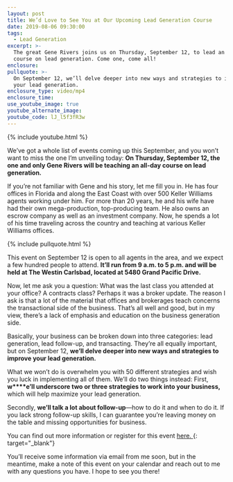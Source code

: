 ```yaml
---
layout: post
title: We’d Love to See You at Our Upcoming Lead Generation Course
date: 2019-08-06 09:30:00
tags:
  - Lead Generation
excerpt: >-
  The great Gene Rivers joins us on Thursday, September 12, to lead an all-day
  course on lead generation. Come one, come all!
enclosure:
pullquote: >-
  On September 12, we’ll delve deeper into new ways and strategies to improve
  your lead generation.
enclosure_type: video/mp4
enclosure_time:
use_youtube_image: true
youtube_alternate_image:
youtube_code: lJ_l5f3fR3w
---
```


{% include youtube.html %}

We’ve got a whole list of events coming up this September, and you won’t want to miss the one I’m unveiling today: **On Thursday, September 12, the one and only Gene Rivers will be teaching an all-day course on lead generation.&nbsp;**

If you’re not familiar with Gene and his story, let me fill you in. He has four offices in Florida and along the East Coast with over 500 Keller Williams agents working under him. For more than 20 years, he and his wife have had their own mega-production, top-producing team. He also owns an escrow company as well as an investment company. Now, he spends a lot of his time traveling across the country and teaching at various Keller Williams offices. &nbsp; &nbsp;

{% include pullquote.html %} &nbsp;

This event on September 12 is open to all agents in the area, and we expect a few hundred people to attend. **It’ll run from 9 a.m. to 5 p.m. and will be held at The Westin Carlsbad, located at 5480 Grand Pacific Drive.&nbsp;**

Now, let me ask you a question: What was the last class you attended at your office? A contracts class? Perhaps it was a broker update. The reason I ask is that a lot of the material that offices and brokerages teach concerns the transactional side of the business. That’s all well and good, but in my view, there’s a lack of emphasis and education on the business generation side.&nbsp;

Basically, your business can be broken down into three categories: lead generation, lead follow-up, and transacting. They’re all equally important, but on September 12, **we’ll delve deeper into new ways and strategies to improve your lead generation.&nbsp;**

What we won’t do is overwhelm you with 50 different strategies and wish you luck in implementing all of them. We’ll do two things instead: First, **w****e’ll underscore two or three strategies to work into your business,** which will help maximize your lead generation.&nbsp;

Secondly, **we’ll talk a lot about follow-up**—how to do it and when to do it. If you lack strong follow-up skills, I can guarantee you’re leaving money on the table and missing opportunities for business. &nbsp;

You can find out more information or register for this event [here.&nbsp;](https://www.eventbrite.com/e/lead-generation-wgene-rivers-tickets-63936199895){: target="_blank"}

You’ll receive some information via email from me soon, but in the meantime, make a note of this event on your calendar and reach out to me with any questions you have. I hope to see you there\!&nbsp;<br>&nbsp;

&nbsp;